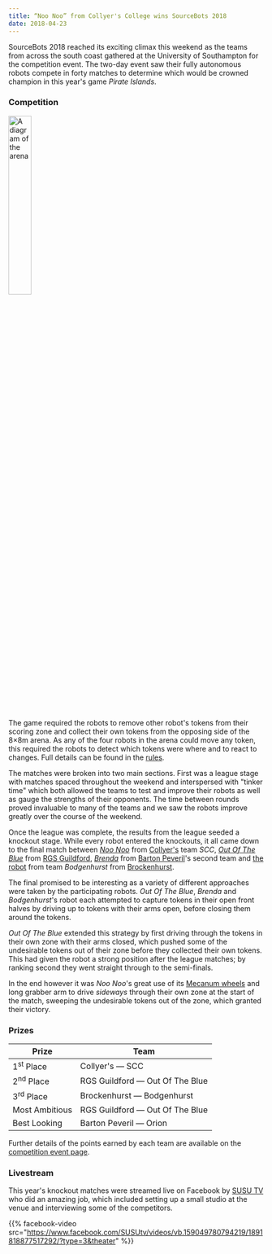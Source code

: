 ```yaml
---
title: “Noo Noo” from Collyer's College wins SourceBots 2018
date: 2018-04-23
---
```


SourceBots 2018 reached its exciting climax this weekend as the teams from
across the south coast gathered at the University of Southampton for the
competition event. The two-day event saw their fully autonomous robots compete
in forty matches to determine which would be crowned champion in this year's
game _Pirate Islands_.

<!--more-->

### Competition

[<img src="/img/2018/arena.png" alt="A diagram of the arena" class="right" width="30%">](/img/2018/arena.png "A diagram of the arena, click to see larger")

The game required the robots to remove other robot's tokens from their scoring
zone and collect their own tokens from the opposing side of the 8×8m arena. As
any of the four robots in the arena could move any token, this required the
robots to detect which tokens were where and to react to changes. Full details
can be found in the [rules](/documents/2018/rules.pdf).

The matches were broken into two main sections. First was a league stage with
matches spaced throughout the weekend and interspersed with "tinker time" which
both allowed the teams to test and improve their robots as well as gauge the
strengths of their opponents. The time between rounds proved invaluable to many
of the teams and we saw the robots improve greatly over the course of the
weekend.

Once the league was complete, the results from the league seeded a knockout
stage. While every robot entered the knockouts, it all came down to the final
match between _[Noo Noo][CLY-robot-image]_ from [Collyer's][collyers] team
_SCC_, _[Out Of The Blue][RGS-robot-image]_ from [RGS Guildford][rgs-guildford],
_[Brenda][BPV2-robot-image]_ from [Barton Peveril][barton-peveril]'s second team
and [the robot][BRK-robot-image] from team _Bodgenhurst_ from
[Brockenhurst][brockenhurst].

[barton-peveril]: https://www.barton-peveril.ac.uk/
[brockenhurst]: https://www.brock.ac.uk/
[collyers]: http://www.collyers.ac.uk/
[rgs-guildford]: https://www.rgs-guildford.co.uk/

[BPV2-robot-image]: /img/2018/robots/BPV2.jpg
[BRK-robot-image]: /img/2018/robots/BRK.jpg
[CLY-robot-image]: /img/2018/robots/CLY.jpg
[RGS-robot-image]: /img/2018/robots/RGS.jpg

The final promised to be interesting as a variety of different approaches were
taken by the participating robots. _Out Of The Blue_, _Brenda_ and
_Bodgenhurst_'s robot each attempted to capture tokens in their open front
halves by driving up to tokens with their arms open, before closing them around
the tokens.

_Out Of The Blue_ extended this strategy by first driving through the tokens in
their own zone with their arms closed, which pushed some of the undesirable
tokens out of their zone before they collected their own tokens. This had given
the robot a strong position after the league matches; by ranking second they
went straight through to the semi-finals.

In the end however it was _Noo Noo_'s great use of its [Mecanum
wheels][mecanum-wheels] and long grabber arm to drive _sideways_ through their
own zone at the start of the match, sweeping the undesirable tokens out of the
zone, which granted their victory.

[mecanum-wheels]: https://en.wikipedia.org/wiki/Mecanum_wheel

### Prizes

| Prize                 | Team                            |
| --------------------- | ------------------------------- |
| 1<sup>st</sup> Place  | Collyer's — SCC                 |
| 2<sup>nd</sup> Place  | RGS Guildford — Out Of The Blue |
| 3<sup>rd</sup> Place  | Brockenhurst — Bodgenhurst      |
| Most Ambitious        | RGS Guildford — Out Of The Blue |
| Best Looking          | Barton Peveril — Orion          |

Further details of the points earned by each team are available on the
[competition event page](/events/2018/competition#league-scores).

### Livestream

This year's knockout matches were streamed live on Facebook by [SUSU TV][susu-tv]
who did an amazing job, which included setting up a small studio at the venue
and interviewing some of the competitors.

{{% facebook-video src="https://www.facebook.com/SUSUtv/videos/vb.159049780794219/1891818877517292/?type=3&theater" %}}

[susu-tv]: https://www.facebook.com/SUSUtv
